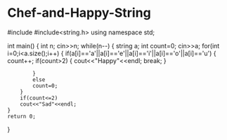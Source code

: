 # Chef-and-Happy-String

#include <iostream>
#include<string.h>
using namespace std;

int main() {
	int n;
	cin>>n;
	while(n--)
	{
	    string a;
	    int count=0;
	    cin>>a;
	    for(int i=0;i<a.size();i++)
	    {
	        if(a[i]=='a'||a[i]=='e'||a[i]=='i'||a[i]=='o'||a[i]=='u')
	        {
	            count++;
	            if(count>2)
	            {
	            cout<<"Happy"<<endl;
	            break;
	            }
	            
	        }
	        else
	        count=0;
	    }
	    if(count<=2)
	    cout<<"Sad"<<endl;
	}
	return 0;
}
